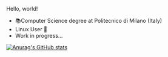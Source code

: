 Hello, world! 

- 📚Computer Science degree at Politecnico di Milano (Italy)
- Linux User 🐧
- Work in progress...

[![Anurag's GitHub stats](https://github-readme-stats.vercel.app/api?username=malta895&count_private=true&include_all_commits=true&theme=darcula)](https://github.com/anuraghazra/github-readme-stats)
